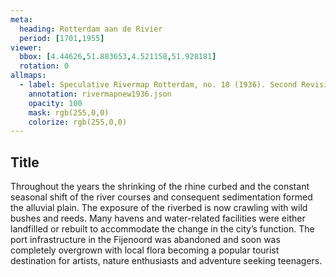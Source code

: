 ```yaml
---
meta:
  heading: Rotterdam aan de Rivier
  period: [1701,1955]
viewer:
  bbox: [4.44626,51.883653,4.521158,51.928181]
  rotation: 0
allmaps:
  - label: Speculative Rivermap Rotterdam, no. 18 (1936). Second Revision, serie II, 2023. Scale 1:5,000. The Berlage. Based on Rivermap Rotterdam, no. 18. Second Revision, serie II, 1936. Scale 1:5,000. Geoplaza, VU Amsterdam. Signature LL.11007gk
    annotation: rivermapnew1936.json
    opacity: 100
    mask: rgb(255,0,0)
    colorize: rgb(255,0,0)
---
```

## Title

Throughout the years the shrinking of the rhine curbed and the constant seasonal shift of the river courses and consequent sedimentation formed the alluvial plain. The exposure of the riverbed is now crawling with wild bushes and reeds. Many havens and water-related facilities were either landfilled or rebuilt to accommodate the change in the city’s function.  The port infrastructure in the Fijenoord was abandoned and soon was completely overgrown with local flora becoming a popular tourist destination for artists, nature enthusiasts and adventure seeking teenagers.
